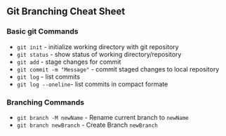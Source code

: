 ## Git Branching Cheat Sheet

### Basic git Commands
* `git init` - initialize working directory with git repository
* `git status` - show status of working directory/repository
* `git add` - stage changes for commit
* `git commit -m "Message"` - commit staged changes to local repository
* `git log` - list commits
* `git log --oneline`- list commits in compact formate

### Branching Commands
* `git branch -M newName` - Rename current branch to `newName`
* `git branch newBranch` - Create Branch `newBranch`
